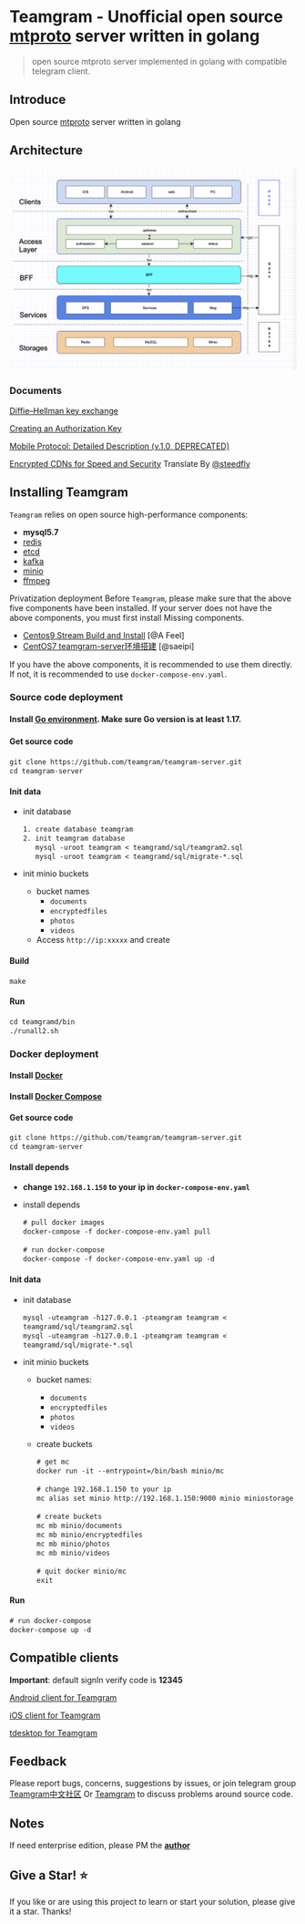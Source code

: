 # Teamgram - Unofficial open source [mtproto](https://core.telegram.org/mtproto) server written in golang
> open source mtproto server implemented in golang with compatible telegram client.

## Introduce
Open source [mtproto](https://core.telegram.org/mtproto) server written in golang

## Architecture
![Architecture](docs/image/architecture-001.png)

### Documents
[Diffie–Hellman key exchange](docs/dh-key-exchange.md)

[Creating an Authorization Key](docs/Creating_an_Authorization_Key.md)

[Mobile Protocol: Detailed Description (v.1.0, DEPRECATED)](docs/Mobile_Protocol-Detailed_Description_v.1.0_DEPRECATED.md)

[Encrypted CDNs for Speed and Security](docs/cdn.md) Translate By [@steedfly](https://github.com/steedfly)

## Installing Teamgram 
`Teamgram` relies on open source high-performance components: 

- **mysql5.7**
- [redis](https://redis.io/)
- [etcd](https://etcd.io/)
- [kafka](https://kafka.apache.org/quickstart)
- [minio](https://docs.min.io/docs/minio-quickstart-guide.html#GNU/Linux)
- [ffmpeg](https://www.johnvansickle.com/ffmpeg/)

Privatization deployment Before `Teamgram`, please make sure that the above five components have been installed. If your server does not have the above components, you must first install Missing components. 

- [Centos9 Stream Build and Install](docs/install-centos-9.md) [@A Feel]
- [CentOS7 teamgram-server环境搭建](docs/install-centos-7.md) [@saeipi]

If you have the above components, it is recommended to use them directly. If not, it is recommended to use `docker-compose-env.yaml`.


### Source code deployment
#### Install [Go environment](https://go.dev/doc/install). Make sure Go version is at least 1.17.


#### Get source code　

```
git clone https://github.com/teamgram/teamgram-server.git
cd teamgram-server
```

#### Init data
- init database

	```
	1. create database teamgram
	2. init teamgram database
	   mysql -uroot teamgram < teamgramd/sql/teamgram2.sql
	   mysql -uroot teamgram < teamgramd/sql/migrate-*.sql
	```

- init minio buckets
	- bucket names
	  - `documents`
	  - `encryptedfiles`
	  - `photos`
	  - `videos`
	- Access `http://ip:xxxxx` and create


#### Build
	
```
make
```

#### Run

```
cd teamgramd/bin
./runall2.sh
```

### Docker deployment
#### Install [Docker](https://docs.docker.com/get-docker/)

#### Install [Docker Compose](https://docs.docker.com/compose/install/)

#### Get source code

```
git clone https://github.com/teamgram/teamgram-server.git
cd teamgram-server
```

#### Install depends
- **change `192.168.1.150` to your ip in `docker-compose-env.yaml`**
- install depends

  ```
  # pull docker images
  docker-compose -f docker-compose-env.yaml pull
  
  # run docker-compose
  docker-compose -f docker-compose-env.yaml up -d
  ```
  
#### Init data
- init database
	
	```
	mysql -uteamgram -h127.0.0.1 -pteamgram teamgram < teamgramd/sql/teamgram2.sql
	mysql -uteamgram -h127.0.0.1 -pteamgram teamgram < teamgramd/sql/migrate-*.sql
	```

- init minio buckets
	- bucket names:
	  - `documents`
	  - `encryptedfiles`
	  - `photos`
	  - `videos`
	- create buckets
		
		```
		# get mc
		docker run -it --entrypoint=/bin/bash minio/mc
		   
		# change 192.168.1.150 to your ip    
		mc alias set minio http://192.168.1.150:9000 minio miniostorage
		
		# create buckets
		mc mb minio/documents
		mc mb minio/encryptedfiles
		mc mb minio/photos
		mc mb minio/videos
  
		# quit docker minio/mc
		exit
		```

#### Run

```  
# run docker-compose
docker-compose up -d
```
	
## Compatible clients
**Important**: default signIn verify code is **12345**

[Android client for Teamgram](clients/teamgram-android.md)

[iOS client for Teamgram](clients/teamgram-ios.md)

[tdesktop for Teamgram](clients/teamgram-tdesktop.md)

## Feedback
Please report bugs, concerns, suggestions by issues, or join telegram group [Teamgram中文社区](https://t.me/+S1_22-6EM1BaffXS) Or [Teamgram](https://t.me/+TjD5LZJ5XLRlCYLF) to discuss problems around source code.

## Notes
If need enterprise edition, please PM the **[author](https://t.me/benqi)**

## Give a Star! ⭐

If you like or are using this project to learn or start your solution, please give it a star. Thanks!
